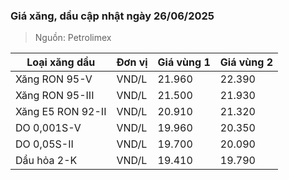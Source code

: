 
### Giá xăng, dầu cập nhật ngày 26/06/2025
> Nguồn: Petrolimex

| Loại xăng dầu     | Đơn vị | Giá vùng 1 | Giá vùng 2 |
|-------------------|--------|------------|------------|
| Xăng RON 95-V     | VND/L  |     21.960 |     22.390 |
| Xăng RON 95-III   | VND/L  |     21.500 |     21.930 |
| Xăng E5 RON 92-II | VND/L  |     20.910 |     21.320 |
| DO 0,001S-V       | VND/L  |     19.960 |     20.350 |
| DO 0,05S-II       | VND/L  |     19.700 |     20.090 |
| Dầu hỏa 2-K       | VND/L  |     19.410 |     19.790 |
